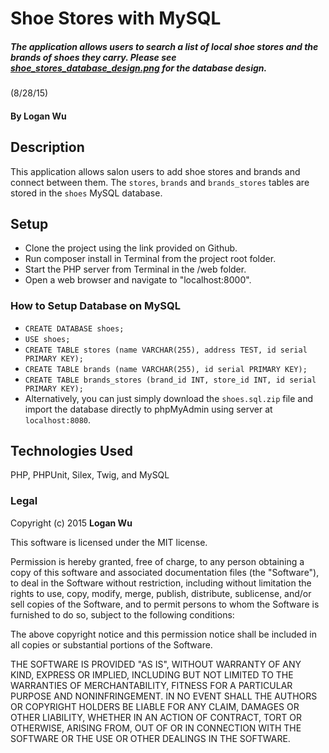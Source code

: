 # Shoe Stores with MySQL

##### The application allows users to search a list of local shoe stores and the brands of shoes they carry. Please see [shoe_stores_database_design.png](shoe_stores_database_design.png) for the database design.
(8/28/15)

#### By Logan Wu

## Description

This application allows salon users to add shoe stores and brands and connect between them. The ```stores```, ```brands``` and ```brands_stores``` tables are stored in the ```shoes``` MySQL database.

## Setup

* Clone the project using the link provided on Github.
* Run composer install in Terminal from the project root folder.
* Start the PHP server from Terminal in the /web folder.
* Open a web browser and navigate to "localhost:8000".

### How to Setup Database on MySQL

* ```CREATE DATABASE shoes;```
* ```USE shoes;```
* ```CREATE TABLE stores (name VARCHAR(255), address TEST, id serial PRIMARY KEY);```
* ```CREATE TABLE brands (name VARCHAR(255), id serial PRIMARY KEY);```
* ```CREATE TABLE brands_stores (brand_id INT, store_id INT, id serial PRIMARY KEY);```
* Alternatively, you can just simply download the ```shoes.sql.zip``` file and import the database directly to phpMyAdmin using server at ```localhost:8080```.

## Technologies Used

PHP, PHPUnit, Silex, Twig, and MySQL

### Legal

Copyright (c) 2015 **Logan Wu**

This software is licensed under the MIT license.

Permission is hereby granted, free of charge, to any person obtaining a copy
of this software and associated documentation files (the "Software"), to deal
in the Software without restriction, including without limitation the rights
to use, copy, modify, merge, publish, distribute, sublicense, and/or sell
copies of the Software, and to permit persons to whom the Software is
furnished to do so, subject to the following conditions:

The above copyright notice and this permission notice shall be included in
all copies or substantial portions of the Software.

THE SOFTWARE IS PROVIDED "AS IS", WITHOUT WARRANTY OF ANY KIND, EXPRESS OR
IMPLIED, INCLUDING BUT NOT LIMITED TO THE WARRANTIES OF MERCHANTABILITY,
FITNESS FOR A PARTICULAR PURPOSE AND NONINFRINGEMENT. IN NO EVENT SHALL THE
AUTHORS OR COPYRIGHT HOLDERS BE LIABLE FOR ANY CLAIM, DAMAGES OR OTHER
LIABILITY, WHETHER IN AN ACTION OF CONTRACT, TORT OR OTHERWISE, ARISING FROM,
OUT OF OR IN CONNECTION WITH THE SOFTWARE OR THE USE OR OTHER DEALINGS IN
THE SOFTWARE.
